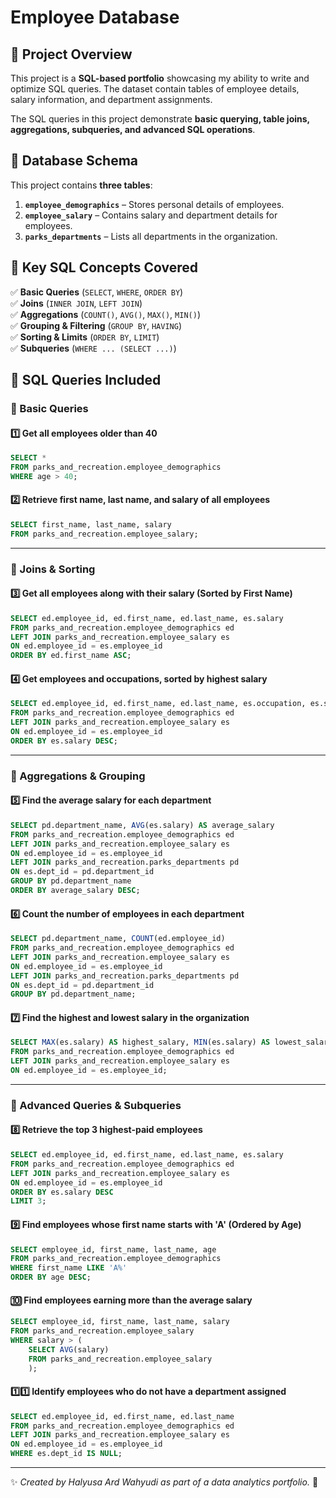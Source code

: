 # Employee Database


## 📌 Project Overview  
This project is a **SQL-based portfolio** showcasing my ability to write and optimize SQL queries. The dataset contain tables of employee details, salary information, and department assignments.  

The SQL queries in this project demonstrate **basic querying, table joins, aggregations, subqueries, and advanced SQL operations**.  

## 📂 Database Schema  

This project contains **three tables**:  

1. **`employee_demographics`** – Stores personal details of employees.  
2. **`employee_salary`** – Contains salary and department details for employees.  
3. **`parks_departments`** – Lists all departments in the organization.  

## 📌 Key SQL Concepts Covered  
✅ **Basic Queries** (`SELECT`, `WHERE`, `ORDER BY`)  
✅ **Joins** (`INNER JOIN`, `LEFT JOIN`)  
✅ **Aggregations** (`COUNT()`, `AVG()`, `MAX()`, `MIN()`)  
✅ **Grouping & Filtering** (`GROUP BY`, `HAVING`)  
✅ **Sorting & Limits** (`ORDER BY`, `LIMIT`)  
✅ **Subqueries** (`WHERE ... (SELECT ...)`)  


## 📜 SQL Queries Included  

### 🔹 Basic Queries  
#### 1️⃣ Get all employees older than 40  
```sql
SELECT * 
FROM parks_and_recreation.employee_demographics
WHERE age > 40;
```

#### 2️⃣ Retrieve first name, last name, and salary of all employees  
```sql
SELECT first_name, last_name, salary
FROM parks_and_recreation.employee_salary;
```

---

### 🔹 Joins & Sorting  
#### 3️⃣ Get all employees along with their salary (Sorted by First Name)  
```sql
SELECT ed.employee_id, ed.first_name, ed.last_name, es.salary
FROM parks_and_recreation.employee_demographics ed 
LEFT JOIN parks_and_recreation.employee_salary es 
ON ed.employee_id = es.employee_id
ORDER BY ed.first_name ASC;
```

#### 4️⃣ Get employees and occupations, sorted by highest salary  
```sql
SELECT ed.employee_id, ed.first_name, ed.last_name, es.occupation, es.salary
FROM parks_and_recreation.employee_demographics ed 
LEFT JOIN parks_and_recreation.employee_salary es
ON ed.employee_id = es.employee_id
ORDER BY es.salary DESC;
```

---

### 🔹 Aggregations & Grouping  
#### 5️⃣ Find the average salary for each department  
```sql
SELECT pd.department_name, AVG(es.salary) AS average_salary 
FROM parks_and_recreation.employee_demographics ed 
LEFT JOIN parks_and_recreation.employee_salary es 
ON ed.employee_id = es.employee_id
LEFT JOIN parks_and_recreation.parks_departments pd
ON es.dept_id = pd.department_id
GROUP BY pd.department_name 
ORDER BY average_salary DESC;
```

#### 6️⃣ Count the number of employees in each department  
```sql
SELECT pd.department_name, COUNT(ed.employee_id)
FROM parks_and_recreation.employee_demographics ed
LEFT JOIN parks_and_recreation.employee_salary es
ON ed.employee_id = es.employee_id
LEFT JOIN parks_and_recreation.parks_departments pd
ON es.dept_id = pd.department_id
GROUP BY pd.department_name;
```

#### 7️⃣ Find the highest and lowest salary in the organization  
```sql
SELECT MAX(es.salary) AS highest_salary, MIN(es.salary) AS lowest_salary
FROM parks_and_recreation.employee_demographics ed
LEFT JOIN parks_and_recreation.employee_salary es
ON ed.employee_id = es.employee_id;
```

---

### 🔹 Advanced Queries & Subqueries  
#### 8️⃣ Retrieve the top 3 highest-paid employees  
```sql
SELECT ed.employee_id, ed.first_name, ed.last_name, es.salary
FROM parks_and_recreation.employee_demographics ed 
LEFT JOIN parks_and_recreation.employee_salary es
ON ed.employee_id = es.employee_id
ORDER BY es.salary DESC 
LIMIT 3;
```

#### 9️⃣ Find employees whose first name starts with 'A' (Ordered by Age)  
```sql
SELECT employee_id, first_name, last_name, age 
FROM parks_and_recreation.employee_demographics
WHERE first_name LIKE 'A%' 
ORDER BY age DESC;
```

#### 🔟 Find employees earning more than the average salary  
```sql
SELECT employee_id, first_name, last_name, salary
FROM parks_and_recreation.employee_salary
WHERE salary > (
	SELECT AVG(salary)
    FROM parks_and_recreation.employee_salary
    );
```

#### 1️⃣1️⃣ Identify employees who do not have a department assigned  
```sql
SELECT ed.employee_id, ed.first_name, ed.last_name
FROM parks_and_recreation.employee_demographics ed 
LEFT JOIN parks_and_recreation.employee_salary es 
ON ed.employee_id = es.employee_id
WHERE es.dept_id IS NULL;
```

---
✨ _Created by Halyusa Ard Wahyudi as part of a data analytics portfolio._ 🚀


